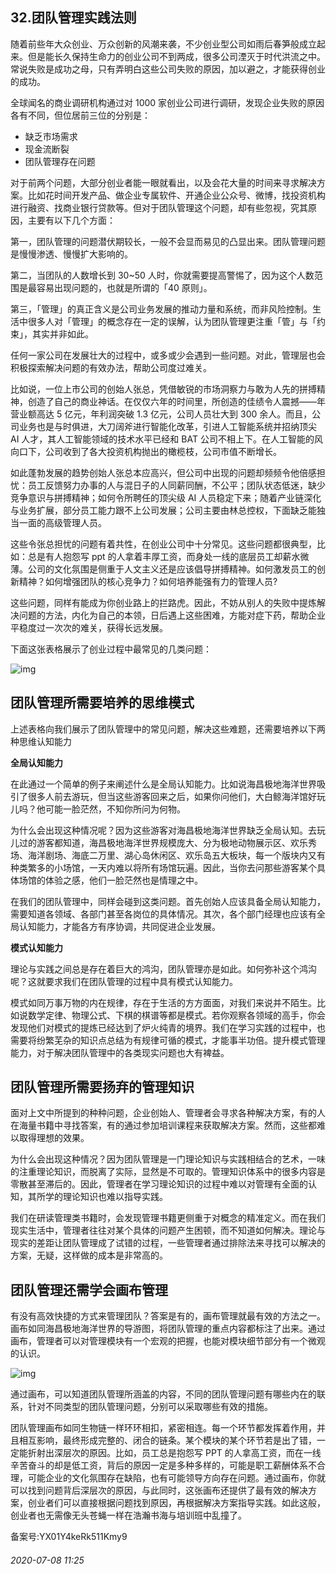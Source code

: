 ## 32.团队管理实践法则
随着前些年大众创业、万众创新的风潮来袭，不少创业型公司如雨后春笋般成立起来。但是能长久保持生命力的创业公司不到两成，很多公司湮灭于时代洪流之中。常说失败是成功之母，只有弄明白这些公司失败的原因，加以避之，才能获得创业的成功。


全球闻名的商业调研机构通过对 1000 家创业公司进行调研，发现企业失败的原因各有不同，但位居前三位的分别是：


* 缺乏市场需求
* 现金流断裂
* 团队管理存在问题

对于前两个问题，大部分创业者能一眼就看出，以及会花大量的时间来寻求解决方案。比如花时间开发产品、做企业专属软件、开通企业公众号、微博，找投资机构进行融资、找商业银行贷款等。但对于团队管理这个问题，却有些忽视，究其原因，主要有以下几个方面：


第一，团队管理的问题潜伏期较长，一般不会显而易见的凸显出来。团队管理问题是慢慢渗透、慢慢扩大影响的。


第二，当团队的人数增长到 30~50 人时，你就需要提高警惕了，因为这个人数范围是最容易出现问题的，也就是所谓的「40 原则」。


第三，「管理」的真正含义是公司业务发展的推动力量和系统，而非风险控制。生活中很多人对「管理」的概念存在一定的误解，认为团队管理更注重「管」与「约束」，其实并非如此。


任何一家公司在发展壮大的过程中，或多或少会遇到一些问题。对此，管理层也会积极探索解决问题的有效办法，帮助公司度过难关。


比如说，一位上市公司的创始人张总，凭借敏锐的市场洞察力与敢为人先的拼搏精神，创造了自己的商业神话。在仅仅六年的时间里，所创造的佳绩令人震撼——年营业额高达 5 亿元，年利润突破 1.3 亿元，公司人员壮大到 300 余人。而且，公司业务也是与时俱进，大刀阔斧进行智能化改革，引进人工智能系统并招纳顶尖 AI 人才，其人工智能领域的技术水平已经和 BAT 公司不相上下。在人工智能的风向口下，公司收到了各大投资机构抛出的橄榄枝，公司市值不断增长。


如此蓬勃发展的趋势创始人张总本应高兴，但公司中出现的问题却频频令他倍感担忧：员工反馈努力办事的人与混日子的人同薪同酬，不公平；团队状态低迷，缺少竞争意识与拼搏精神；如何令所聘任的顶尖级 AI 人员稳定下来；随着产业链深化与业务扩展，部分员工能力跟不上公司发展；公司主要由林总控权，下面缺乏能独当一面的高级管理人员。


这些令张总担忧的问题有着共性，在创业公司中十分常见。这些问题都很典型，比如：总是有人抱怨写 ppt 的人拿着丰厚工资，而身处一线的底层员工却薪水微薄。公司的文化氛围是侧重于人文主义还是应该倡导拼搏精神。如何激发员工的创新精神？如何增强团队的核心竞争力？如何培养能强有力的管理人员?


这些问题，同样有能成为你创业路上的拦路虎。因此，不妨从别人的失败中提炼解决问题的方法，内化为自己的本领，日后遇上这些困难，方能对症下药，帮助企业平稳度过一次次的难关，获得长远发展。


下面这张表格展示了创业过程中最常见的几类问题：


![img](https://pic4.zhimg.com/v2-054d82b90a7358140fb49879186dd3c9.webp)

**团队管理所需要培养的思维模式**
------------------


上述表格向我们展示了团队管理中的常见问题，解决这些难题，还需要培养以下两种思维认知能力


**全局认知能力**


在此通过一个简单的例子来阐述什么是全局认知能力。比如说海昌极地海洋世界吸引了很多人前去游玩，但当这些游客回来之后，如果你问他们，大白鲸海洋馆好玩儿吗？他可能一脸茫然，不知你所问为何物。


为什么会出现这种情况呢？因为这些游客对海昌极地海洋世界缺乏全局认知。去玩儿过的游客都知道，海昌极地海洋世界规模庞大、分为极地动物展示区、欢乐秀场、海洋剧场、海底二万里、湖心岛休闲区、欢乐岛五大板块，每一个版块内又有种类繁多的小场馆，一天内难以将所有场馆玩遍。因此，当你去问那些游客某个具体场馆的体验之感，他们一脸茫然也是情理之中。


在我们的团队管理中，同样会碰到这类问题。首先创始人应该具备全局认知能力，需要知道各领域、各部门甚至各岗位的具体情况。其次，各个部门经理也应该有全局认知能力，才能各方有序协调，共同促进企业发展。


**模式认知能力**


理论与实践之间总是存在着巨大的鸿沟，团队管理亦是如此。如何弥补这个鸿沟呢？这就要求我们在团队管理的过程中具有模式认知能力。


模式如同万事万物的内在规律，存在于生活的方方面面，对我们来说并不陌生。比如说数学定律、物理公式、下棋的棋谱等都是模式。若你观察各领域的高手，你会发现他们对模式的提炼已经达到了炉火纯青的境界。我们在学习实践的过程中，也需要将纷繁芜杂的知识点总结为有规律可循的模式，才能事半功倍。提升模式管理能力，对于解决团队管理中的各类现实问题也大有裨益。


**团队管理所需要扬弃的管理知识**
------------------


面对上文中所提到的种种问题，企业创始人、管理者会寻求各种解决方案，有的人在海量书籍中寻找答案，有的通过参加培训课程来获取解决方案。然而，这些都难以取得理想的效果。


为什么会出现这种情况？因为团队管理是一门理论知识与实践相结合的艺术，一味的注重理论知识，而脱离了实际，显然是不可取的。管理知识体系中的很多内容是零散甚至滞后的。因此，管理者在学习理论知识的过程中难以对管理有全面的认知，其所学的理论知识也难以指导实践。


我们在研读管理类书籍时，会发现管理书籍更侧重于对概念的精准定义。而在我们现实生活中，管理者往往对某个具体的问题产生困顿，而不知道如何解决。理论与现实的差距让团队管理成了试错的过程，一些管理者通过排除法来寻找可以解决的方案，无疑，这样做的成本是非常高的。


**团队管理还需学会画布管理**
----------------


有没有高效快捷的方式来管理团队？答案是有的，画布管理就最有效的方法之一。画布如同海昌极地海洋世界的导游图，将团队管理的重点内容都标注了出来。通过画布，管理者可以对管理模块有一个宏观的把握，也能对模块细节部分有一个微观的认识。


![img](https://pic3.zhimg.com/v2-5f8565eaecab8399ae0cd14703dce4d2.webp)

通过画布，可以知道团队管理所涵盖的内容，不同的团队管理问题有哪些内在的联系，针对不同类型的团队管理问题，分别可以采取哪些有效的措施。


团队管理画布如同生物链一样环环相扣，紧密相连。每一个环节都发挥着作用，并且相互影响，最终形成完整的、闭合的链条。某个模块的某个环节若是出了错，一定能折射出深层次的原因。比如，员工总是抱怨写 PPT 的人拿高工资，而在一线辛苦奋斗的却是低工资，背后的原因一定是多种多样的，可能是职工薪酬体系不合理，可能企业的文化氛围存在缺陷，也有可能领导方向存在问题。通过画布，你就可以找到问题背后深层次的原因，与此同时，这张画布还提供了最有效的解决方案，创业者们可以直接根据问题找到原因，再根据解决方案指导实践。如此这般，创业者也无需像无头苍蝇一样在浩瀚书海与培训班中乱撞了。


备案号:YX01Y4keRk511Kmy9


###### 2020-07-08 11:25
